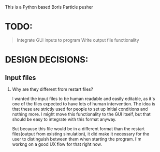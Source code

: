 This is a Python based Boris Particle pusher

# TODO:
> Integrate GUI inputs to program
> Write output file functionality

# DESIGN DECISIONS:

## Input files
1. Why are they different from restart files?

     I wanted the input files to be human readable and easily editable, as it's one of the files expected to have lots of human intervention. The idea is that these are strictly used for people to set up initial conditions and nothing more. I might move this functionality to the GUI itself, but that should be easy to integrate with this format anyway.
     
     But because this file would be in a different format than the restart files(output from existing simulation), it did make it necessary for the user to distinguish between them when starting the program. I'm workng on a good UX flow for that right now.
